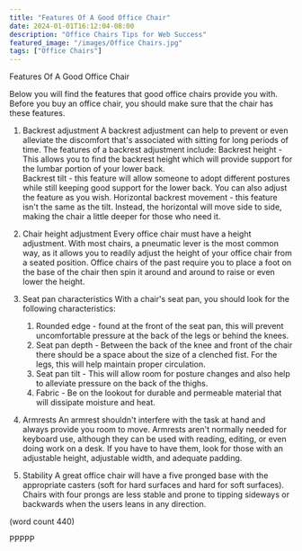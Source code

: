 ```yaml
---
title: "Features Of A Good Office Chair"
date: 2024-01-01T16:12:04-08:00
description: "Office Chairs Tips for Web Success"
featured_image: "/images/Office Chairs.jpg"
tags: ["Office Chairs"]
---
```


Features Of A Good Office Chair

Below you will find the features that good office
chairs provide you with.  Before you buy an office
chair, you should make sure that the chair has 
these features.

1.  Backrest adjustment
A backrest adjustment can help to prevent or even
alleviate the discomfort that's associated with 
sitting for long periods of time.  The features of
a backrest adjustment include:
	Backrest height - This allows you to find 
the backrest height which will provide support for
the lumbar portion of your lower back.  
	Backrest tilt - this feature will allow 
someone to adopt different postures while still 
keeping good support for the lower back.  You can
also adjust the feature as you wish.
	Horizontal backrest movement - this feature
isn't the same as the tilt.  Instead, the horizontal
will move side to side, making the chair a little 
deeper for those who need it.

2.  Chair height adjustment
Every office chair must have a height adjustment.  With
most chairs, a pneumatic lever is the most common 
way, as it allows you to readily adjust the height of
your office chair from a seated position.  Office 
chairs of the past require you to place a foot on 
the base of the chair then spin it around and around
to raise or even lower the height.

3.  Seat pan characteristics
With a chair's seat pan, you should look for the 
following characteristics:
	1.  Rounded edge - found at the front of the
seat pan, this will prevent uncomfortable pressure 
at the back of the legs or behind the knees.
	2.  Seat pan depth - Between the back of the 
knee and front of the chair there should be a space
about the size of a clenched fist.  For the legs, 
this will help maintain proper circulation.
	3.  Seat pan tilt - This will allow room for
posture changes and also help to alleviate pressure on
the back of the thighs.
	4.   Fabric - Be on the lookout for durable
and permeable material that will dissipate moisture
and heat.

4.  Armrests
An armrest shouldn't interfere with the task at hand
and always provide you room to move. Armrests aren't 
normally needed for keyboard use, although they can
be used with reading, editing, or even doing work on 
a desk.  If you have to have them, look for those with
an adjustable height, adjustable width, and adequate
padding.

5.  Stability 
A great office chair will have a five pronged base 
with the appropriate casters (soft for hard surfaces 
and hard for soft surfaces).  Chairs with four prongs
are less stable and prone to tipping sideways or 
backwards when the users leans in any direction.

(word count 440)

PPPPP
